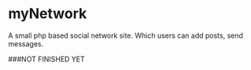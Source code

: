 # myNetwork
A small php based social network site. Which users can add posts, send messages.

###NOT FINISHED YET

